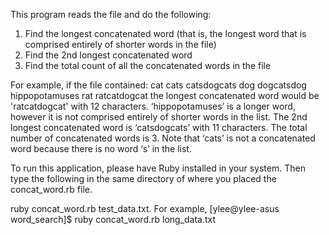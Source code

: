 
This program reads the file and do the following:

1. Find the longest concatenated word (that is, the longest word that is comprised entirely of
shorter words in the file)
2. Find the 2nd longest concatenated word
3. Find the total count of all the concatenated words in the file

For example, if the file contained:
cat
cats
catsdogcats
dog
dogcatsdog
hippopotamuses
rat
ratcatdogcat
the longest concatenated word would be 'ratcatdogcat' with 12 characters. ‘hippopotamuses’ is
a longer word, however it is not comprised entirely of shorter words in the list. The 2nd longest
concatenated word is ‘catsdogcats’ with 11 characters. The total number of concatenated words
is 3. Note that ‘cats’ is not a concatenated word because there is no word ‘s’ in the list.


To run this application, please have Ruby installed in your system. Then type the following in the same directory of where you placed the concat_word.rb file.

ruby concat_word.rb test_data.txt. For example,
[ylee@ylee-asus word_search]$ ruby concat_word.rb long_data.txt